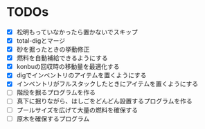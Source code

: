 # TODOs

- [x] 松明もっていなかったら置かないでスキップ
- [x] total-digとマージ
- [x] 砂を掘ったときの挙動修正
- [x] 燃料を自動補給できるようにする
- [x] konbuの回収時の移動量を最適化する
- [x] digでインベントリのアイテムを置くようにする
- [x] インベントリがフルスタックしたときにアイテムを置くようにする
- [ ] 階段を掘るプログラムを作る
- [ ] 真下に掘りながら、はしごをどんどん設置するプログラムを作る
- [ ] プールサイズを広げて大量の燃料を確保する
- [ ] 原木を確保するプログラム
